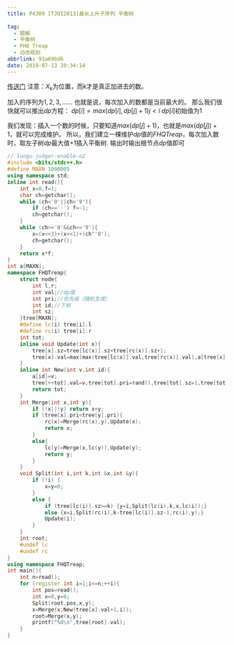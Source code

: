 ```yaml
---
title: P4309 [TJOI2013]最长上升子序列 平衡树
  
tag:
  - 题解
  - 平衡树
  - FHQ Treap
  - 动态规划
abbrlink: 91a69bd6
date: 2019-07-13 20:34:14
---
```

[传送门](https://www.luogu.org/problemnew/show/P4309)
注意：$X_k$为位置，而$k$才是真正加进去的数。

加入的序列为$1,2,3,......$
也就是说，每次加入的数都是当前最大的。
那么我们很快就可以推出$dp$方程：
$dp[i]=max(dp[i],dp[j]+1) j<i$
$dp[i]$初始值为$1$

我们发现：插入一个数的时候，只要知道$max(dp[j]+1)$，也就是$max(dp[j])+1$，就可以完成维护。
所以，我们建立一棵维护$dp$值的$FHQTreap$，每次加入数时，取左子树$dp$最大值$+1$插入平衡树.
输出时输出根节点$dp$值即可

```cpp
// luogu-judger-enable-o2
#include <bits/stdc++.h>
#define MAXN 1000005
using namespace std;
inline int read(){
    int x=0,f=1;
    char ch=getchar();
    while (ch<'0'||ch>'9'){
        if (ch=='-') f=-1;
        ch=getchar();
    }
    while (ch>='0'&&ch<='9'){
        x=(x<<3)+(x<<1)+(ch^'0');
        ch=getchar();
    }
    return x*f;
}
int a[MAXN];
namespace FHQTreap{
    struct node{
        int l,r;
        int val;//dp值 
        int pri;//优先级（随机生成）
        int id;//下标
        int sz;
    }tree[MAXN];
    #define lc(i) tree[i].l
    #define rc(i) tree[i].r
    int tot;
    inline void Update(int x){
        tree[x].sz=tree[lc(x)].sz+tree[rc(x)].sz+1;
        tree[x].val=max(max(tree[lc(x)].val,tree[rc(x)].val),a[tree[x].id]);
    }
    inline int New(int v,int id){
        a[id]=v;
        tree[++tot].val=v,tree[tot].pri=rand(),tree[tot].sz=1,tree[tot].id=id;
        return tot;
    }
    int Merge(int x,int y){
        if (!x||!y) return x+y;
        if (tree[x].pri<tree[y].pri){
            rc(x)=Merge(rc(x),y),Update(x);
            return x;
        }
        else{
            lc(y)=Merge(x,lc(y)),Update(y);
            return y;
        }
    }
    void Split(int i,int k,int &x,int &y){
        if (!i) {
            x=y=0;
        }
        else {
            if (tree[lc(i)].sz>=k) {y=i,Split(lc(i),k,x,lc(i));}
            else {x=i,Split(rc(i),k-tree[lc(i)].sz-1,rc(i),y);}
            Update(i);
        }
    }
    int root;
    #undef lc
    #undef rc
}
using namespace FHQTreap;
int main(){
    int n=read();
    for (register int i=1;i<=n;++i){
        int pos=read();
        int x=0,y=0;
        Split(root,pos,x,y);
        x=Merge(x,New(tree[x].val+1,i));
        root=Merge(x,y);
        printf("%d\n",tree[root].val);
    }
}
```